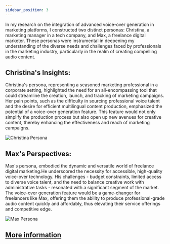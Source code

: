 ```yaml
---
sidebar_position: 3
---
```

In my research on the integration of advanced voice-over generation in marketing platforms, I constructed two distinct personas: Christina, a marketing manager in a tech company, and Max, a freelance digital marketer. These personas were instrumental in deepening my understanding of the diverse needs and challenges faced by professionals in the marketing industry, particularly in the realm of creating compelling audio content.

## Christina's Insights:
Christina's persona, representing a seasoned marketing professional in a corporate setting, highlighted the need for an all-encompassing tool that could streamline the creation, launch, and tracking of marketing campaigns. Her pain points, such as the difficulty in sourcing professional voice talent and the desire for efficient multilingual content production, emphasized the potential of a voice-over generation feature. This feature would not only simplify the production process but also open up new avenues for creative content, thereby enhancing the effectiveness and reach of marketing campaigns.

![Christina Persona](../img/voiceOverPersona1.svg)

## Max's Perspectives:
Max's persona, embodied the dynamic and versatile world of freelance digital marketing.He underscored the necessity for accessible, high-quality voice-over technology. His challenges - budget constraints, limited access to diverse voice talent, and the need to balance creative work with administrative tasks - resonated with a significant segment of the market. The voice-over generation feature would be a game-changer for freelancers like Max, offering them the ability to produce professional-grade audio content quickly and affordably, thus elevating their service offerings and competitive edge.

![Max Persona](../img/voiceOverPersona2.svg)

## [More information](../Research%20Report/2nd%20Research%20Phase/Persona.md)
